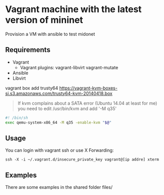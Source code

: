 # Vagrant machine with the latest version of mininet

Provision a VM with ansible to test midonet

## Requirements

* Vagrant
	* Vagrant plugins: vagrant-libvirt vagrant-mutate
* Ansible
* Libvirt

vagrant box add trusty64 https://vagrant-kvm-boxes-si.s3.amazonaws.com/trusty64-kvm-20140418.box

> If kvm complains about a SATA error (Ubuntu 14.04 at least for me) you need to edit /usr/bin/kvm and add '-M q35'

```sh
#! /bin/sh
exec qemu-system-x86_64 -M q35 -enable-kvm "$@"

```

## Usage

You can login with vagrant ssh or use X Forwarding:

`ssh -X -i ~/.vagrant.d/insecure_private_key vagrant@[ip addre] xterm`

## Examples

There are some examples in the shared folder files/

